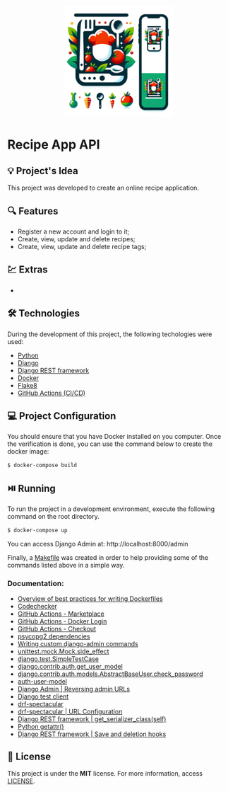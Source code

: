 <h1 align="center"><img alt="Recipe App API" title="Recipe App API" src=".github/logo.png" width="250" /></h1>

# Recipe App API

## 💡 Project's Idea

This project was developed to create an online recipe application.

## 🔍 Features

* Register a new account and login to it;
* Create, view, update and delete recipes;
* Create, view, update and delete recipe tags;

## 💹 Extras

* 

## 🛠 Technologies

During the development of this project, the following techologies were used:

- [Python](https://www.python.org/)
- [Django](https://www.djangoproject.com/)
- [Django REST framework](https://www.django-rest-framework.org/)
- [Docker](https://www.docker.com/)
- [Flake8](https://flake8.pycqa.org/en/latest/)
- [GitHub Actions (CI/CD)](https://github.com/features/actions)

## 💻 Project Configuration

You should ensure that you have Docker installed on you computer. Once the verification is done, you can use the command below to create the docker image:

```bash
$ docker-compose build
```

## ⏯️ Running

To run the project in a development environment, execute the following command on the root directory.

```bash
$ docker-compose up
```

You can access Django Admin at: http://localhost:8000/admin

Finally, a [Makefile](./Makefile) was created in order to help providing some of the commands listed above in a simple way.

### Documentation:
* [Overview of best practices for writing Dockerfiles](https://docs.docker.com/develop/develop-images/dockerfile_best-practices/)
* [Codechecker](https://codechecker.app/checker/londonappdev/start/recipe-app-api-2/)
* [GitHub Actions - Marketplace](https://github.com/marketplace?type=actions)
* [GitHub Actions - Docker Login](https://github.com/marketplace/actions/docker-login)
* [GitHub Actions - Checkout](https://github.com/marketplace/actions/checkout)
* [psycopg2 dependencies](https://www.psycopg.org/docs/install.html#build-prerequisites)
* [Writing custom django-admin commands](https://docs.djangoproject.com/en/3.2/howto/custom-management-commands/)
* [unittest.mock.Mock.side_effect](https://docs.python.org/3/library/unittest.mock.html#unittest.mock.Mock.side_effect)
* [django.test.SimpleTestCase](https://docs.djangoproject.com/en/3.2/topics/testing/tools/#django.test.SimpleTestCase)
* [django.contrib.auth.get_user_model](https://docs.djangoproject.com/en/3.2/topics/auth/customizing/#django.contrib.auth.get_user_model)
* [django.contrib.auth.models.AbstractBaseUser.check_password](https://docs.djangoproject.com/en/3.2/topics/auth/customizing/#django.contrib.auth.models.AbstractBaseUser.check_password)
* [auth-user-model](https://docs.djangoproject.com/en/3.2/ref/settings/#auth-user-model)
* [Django Admin | Reversing admin URLs](https://docs.djangoproject.com/en/3.1/ref/contrib/admin/#reversing-admin-urls)
* [Django test client](https://docs.djangoproject.com/en/3.2/topics/testing/tools/#overview-and-a-quick-example)
* [drf-spectacular](https://drf-spectacular.readthedocs.io/en/latest/index.html)
* [drf-spectacular | URL Configuration](https://drf-spectacular.readthedocs.io/en/latest/readme.html#take-it-for-a-spin)
* [Django REST framework | get_serializer_class(self)](https://www.django-rest-framework.org/api-guide/generic-views/#get_serializer_classself)
* [Python getattr()](https://docs.python.org/3/library/functions.html#getattr)
* [Django REST framework | Save and deletion hooks](https://www.django-rest-framework.org/api-guide/generic-views/#get_serializer_classself)

## 📄 License

This project is under the **MIT** license. For more information, access [LICENSE](./LICENSE).
